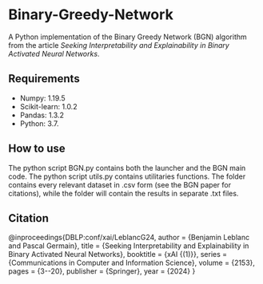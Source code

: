 # Binary-Greedy-Network
A Python implementation of the Binary Greedy Network (BGN) algorithm from the article *Seeking Interpretability and Explainability in Binary Activated Neural Networks*.

## Requirements
* Numpy: 1.19.5
* Scikit-learn: 1.0.2
* Pandas: 1.3.2
* Python: 3.7.

## How to use
The python script BGN.py contains both the launcher and the BGN main code. The python script utils.py contains utilitaries functions. The <datasets> folder contains every relevant dataset in .csv form (see the BGN paper for citations), while the <results> folder will contain the results in separate .txt files.

## Citation
@inproceedings{DBLP:conf/xai/LeblancG24,
  author       = {Benjamin Leblanc and
                  Pascal Germain},
  title        = {Seeking Interpretability and Explainability in Binary Activated Neural
                  Networks},
  booktitle    = {xAI {(1)}},
  series       = {Communications in Computer and Information Science},
  volume       = {2153},
  pages        = {3--20},
  publisher    = {Springer},
  year         = {2024}
}
